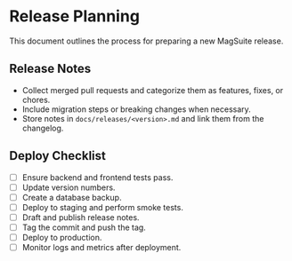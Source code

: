 # Release Planning

This document outlines the process for preparing a new MagSuite release.

## Release Notes
- Collect merged pull requests and categorize them as features, fixes, or chores.
- Include migration steps or breaking changes when necessary.
- Store notes in `docs/releases/<version>.md` and link them from the changelog.

## Deploy Checklist
- [ ] Ensure backend and frontend tests pass.
- [ ] Update version numbers.
- [ ] Create a database backup.
- [ ] Deploy to staging and perform smoke tests.
- [ ] Draft and publish release notes.
- [ ] Tag the commit and push the tag.
- [ ] Deploy to production.
- [ ] Monitor logs and metrics after deployment.

